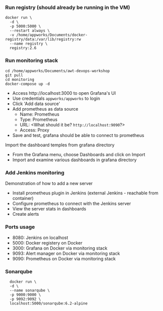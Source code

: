 ### Run registry (should already be running in the VM)

```shell
docker run \
  -d \
  -p 5000:5000 \
  --restart always \
  -v /home/appworks/Documents/docker-registry/data:/var/lib/registry:rw
  --name registry \
  registry:2.6
```

### Run monitoring stack

```shell
cd /home/appworks/Documents/awt-devops-workshop
git pull
cd monitoring
docker-compose up -d
```
- Access http://localhost:3000 to open Grafana's UI
- Use credentials `appworks/appworks` to login
- Click 'Add data source'
- Add prometheus as data source
  - Name: Prometheus
  - Type: Prometheus
  - URL: <What should it be? `http://localhost:9090`?>
  - Access: Proxy
- Save and test, grafana should be able to connect to prometheus

Import the dashboard temples from grafana directory
- From the Grafana menu, choose Dashboards and click on Import
- Import and examine various dashboards in grafana directory

### Add Jenkins monitoring

Demonstration of how to add a new server
- Install prometheus plugin in Jenkins (external Jenkins - reachable from container)
- Configure prometheus to connect with the Jenkins server
- View the server stats in dashboards
- Create alerts

### Ports usage

- 8080: Jenkins on localhost
- 5000: Docker registery on Docker
- 3000: Grafana on Docker via monitoring stack
- 9093: Alert manager on Docker via monitoring stack
- 9090: Prometheus on Docker via monitoring stack

### Sonarqube

```shell
  docker run \
  -d \
  --name sonarqube \
  -p 9000:9000 \
  -p 9092:9092 \
  localhost:5000/sonarqube:6.2-alpine
```
